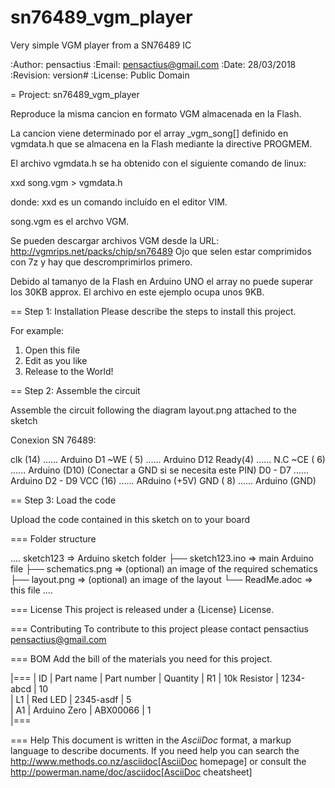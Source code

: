 # sn76489_vgm_player
Very simple VGM player from a SN76489 IC

:Author: pensactius
:Email: pensactius@gmail.com
:Date: 28/03/2018
:Revision: version#
:License: Public Domain

= Project: sn76489_vgm_player

Reproduce la misma cancion en formato VGM almacenada en la Flash.

La cancion viene determinado por el array _vgm_song[] definido en vgmdata.h
que se almacena en la Flash mediante la directive PROGMEM.

El archivo vgmdata.h se ha obtenido con el siguiente comando de linux:

xxd song.vgm > vgmdata.h

donde: 
  xxd es un comando incluído en el editor VIM.

  song.vgm es el archvo VGM. 
  
  Se pueden descargar archivos VGM desde la URL: http://vgmrips.net/packs/chip/sn76489
Ojo que selen estar comprimidos con 7z y hay que descromprimirlos primero.

Debido al tamanyo de la Flash en Arduino UNO el array no puede superar los 30KB approx.
El archivo en este ejemplo ocupa unos 9KB.

== Step 1: Installation
Please describe the steps to install this project.

For example:

1. Open this file
2. Edit as you like
3. Release to the World!

== Step 2: Assemble the circuit

Assemble the circuit following the diagram layout.png attached to the sketch

Conexion SN 76489:

clk (14) ...... Arduino D1
~WE ( 5) ...... Arduino D12
Ready(4) ...... N.C
~CE ( 6) ...... Arduino (D10) (Conectar a GND si se necesita este PIN)
D0 - D7  ...... Arduino D2 - D9
VCC (16) ...... ARduino (+5V)
GND ( 8) ...... Arduino (GND)

== Step 3: Load the code

Upload the code contained in this sketch on to your board

=== Folder structure

....
 sketch123                => Arduino sketch folder
  ├── sketch123.ino       => main Arduino file
  ├── schematics.png      => (optional) an image of the required schematics
  ├── layout.png          => (optional) an image of the layout
  └── ReadMe.adoc         => this file
....

=== License
This project is released under a {License} License.

=== Contributing
To contribute to this project please contact pensactius <pensactius@gmail.com>

=== BOM
Add the bill of the materials you need for this project.

|===
| ID | Part name      | Part number | Quantity
| R1 | 10k Resistor   | 1234-abcd   | 10       
| L1 | Red LED        | 2345-asdf   | 5        
| A1 | Arduino Zero   | ABX00066    | 1        
|===


=== Help
This document is written in the _AsciiDoc_ format, a markup language to describe documents. 
If you need help you can search the http://www.methods.co.nz/asciidoc[AsciiDoc homepage]
or consult the http://powerman.name/doc/asciidoc[AsciiDoc cheatsheet]
